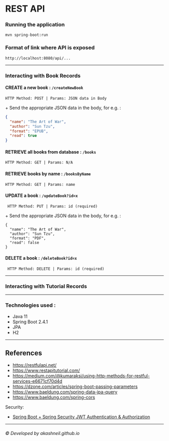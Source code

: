 # REST API

### Running the application

```
mvn spring-boot:run
```

### Format of link where API is exposed

```
http://localhost:8080/api/...
```
---
### Interacting with Book Records

#### CREATE a new book : ``/createNewBook``

``
HTTP Method: POST | Params: JSON data in Body
``

\+ Send the appropriate JSON data in the body, for e.g. :
 
```json
{
  "name": "The Art of War",
  "author": "Sun Tzu", 
  "format": "EPUB",
  "read": true
}
```

#### RETRIEVE all books from database : ``/books``

``
HTTP Method: GET | Params: N/A
``
#### RETRIEVE books by name : ``/booksByName``

``
HTTP Method: GET | Params: name
``

#### UPDATE a book : `` /updateBook?id=x ``

`` HTTP Method: PUT | Params: id (required)``

\+ Send the appropriate JSON data in the body, for e.g. :

```
{
  "name": "The Art of War",
  "author": "Sun Tzu", 
  "format": "PDF",
  "read": false
}
```

#### DELETE a book : `` /deleteBook?id=x ``

`` HTTP Method: DELETE | Params: id (required)``

---
### Interacting with Tutorial Records

---

### Technologies used : 
- Java 11
- Spring Boot 2.4.1 
- JPA 
- H2
---

## References

- https://restfulapi.net/
- https://www.restapitutorial.com/
- https://medium.com/@kumaraksi/using-http-methods-for-restful-services-e6671cf70d4d
- https://dzone.com/articles/spring-boot-passing-parameters
- https://www.baeldung.com/spring-data-jpa-query
- https://www.baeldung.com/spring-cors

Security:
- [Spring Boot + Spring Security JWT Authentication & Authorization](https://bezkoder.com/spring-boot-jwt-authentication/)

---

###### © Developed by akashneil.github.io
